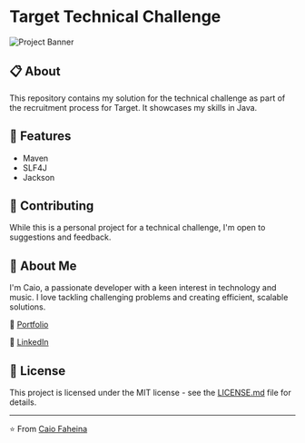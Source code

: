 # Target Technical Challenge

![Project Banner](https://cdn.discordapp.com/attachments/577589457423695872/1280602292558626959/logo_-_tgt_prp_hor_pos_rgb.png?ex=66d8ad52&is=66d75bd2&hm=9f92e1184adb251c1f56595ebaec2dacc0ffe0ea783b79d53f62598774636308&)

## 📋 About

This repository contains my solution for the technical challenge as part of the recruitment process for Target. It showcases my skills in Java.

## 🚀 Features

- Maven
- SLF4J 
- Jackson

## 🤝 Contributing

While this is a personal project for a technical challenge, I'm open to suggestions and feedback. 

## 👤 About Me

I'm Caio, a passionate developer with a keen interest in technology and music. I love tackling challenging problems and creating efficient, scalable solutions.

📁 [Portfolio](https://caiofaheina.com.br/)

💼 [LinkedIn](https://www.linkedin.com/in/caio-faheina-ba549a202/)

## 📄 License

This project is licensed under the MIT license - see the [LICENSE.md](LICENSE.md) file for details.

---

⭐️ From [Caio Faheina](https://github.com/PinguuSS)


